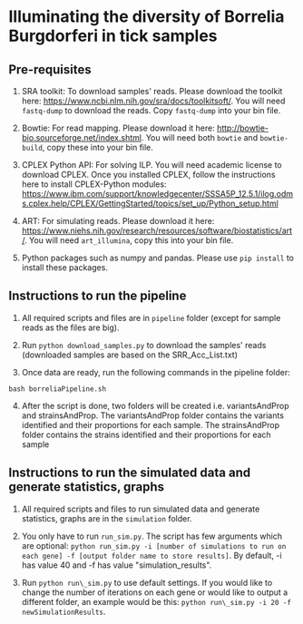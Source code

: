 # Illuminating the diversity of Borrelia Burgdorferi in tick samples
## Pre-requisites
1) SRA toolkit: To download samples' reads. Please download the toolkit here: https://www.ncbi.nlm.nih.gov/sra/docs/toolkitsoft/. You will need `fastq-dump` to download the reads. Copy `fastq-dump` into your bin file.

2) Bowtie: For read mapping. Please download it here: http://bowtie-bio.sourceforge.net/index.shtml. You will need both `bowtie` and `bowtie-build`, copy these into your bin file.

3) CPLEX Python API: For solving ILP. You will need academic license to download CPLEX. Once you installed CPLEX, follow the instructions here to install CPLEX-Python modules: https://www.ibm.com/support/knowledgecenter/SSSA5P_12.5.1/ilog.odms.cplex.help/CPLEX/GettingStarted/topics/set_up/Python_setup.html 

4) ART: For simulating reads. Please download it here: https://www.niehs.nih.gov/research/resources/software/biostatistics/art/. You will need `art_illumina`, copy this into your bin file.

5) Python packages such as numpy and pandas. Please use `pip install` to install these packages.

## Instructions to run the pipeline
1) All required scripts and files are in `pipeline` folder (except for sample reads as the files are big). 

2) Run `python download_samples.py` to download the samples' reads (downloaded samples are based on the SRR_Acc_List.txt)

3) Once data are ready, run the following commands in the pipeline folder:
```
bash borreliaPipeline.sh
```

4) After the script is done, two folders will be created i.e. variantsAndProp and strainsAndProp. The variantsAndProp folder contains the variants identified and their proportions for each sample. The strainsAndProp folder contains the strains identified and their proportions for each sample

## Instructions to run the simulated data and generate statistics, graphs
1) All required scripts and files to run simulated data and generate statistics, graphs are in the `simulation` folder.

2) You only have to run `run_sim.py`. The script has few arguments which are optional: `python run_sim.py -i [number of simulations to run on each gene] -f [output folder name to store results]`. By default, -i has value 40 and -f has value "simulation_results". 

3) Run `python run\_sim.py` to use default settings. If you would like to change the number of iterations on each gene or would like to output a different folder, an example would be this: `python run\_sim.py -i 20 -f newSimulationResults`. 
